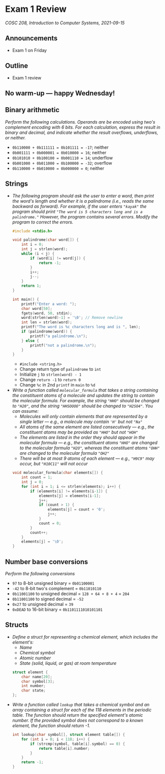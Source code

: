 # Exam 1 Review
_COSC 208, Introduction to Computer Systems, 2021-09-15_

## Announcements
* Exam 1 on Friday 

## Outline
* Exam 1 review

## No warm-up — happy Wednesday!

## Binary arithmetic
_Perform the following calculations. Operands are be encoded using two's complement encoding with 6 bits. For each calculation, express the result in binary and decimal, and indicate whether the result overflows, underflows, or neither._
* `0b110000 + 0b111111 = 0b101111 = -17`; neither
* `0b001111 + 0b000001 = 0b010000 = 16`; neither
* `0b101010 + 0b100100 = 0b001110 = 14`; underflow
* `0b001000 + 0b011000 = 0b100000 = -32`; overflow
* `0b110000 + 0b010000 = 0b000000 = 0`; neither


## Strings
* _The following program should ask the user to enter a word, then print the word's length and whether it is a palindrome (i.e., reads the same backward as forward). For example, if the user enters `"kayak"` the program should print `"The word is 5 characters long and is a palindrome."` However, the program contains several errors. Modify the program to correct the errors._
    ```C
    #include <stdio.h>

    void palindrome(char word[]) {
        int i = 0;
        int j = strlen(word);
        while (i < j) {
            if (word[i] != word[j]) {
                return -1;
            }
            i++;
            j--;
        }
        return 1;
    }

    int main() {
        printf("Enter a word: ");
        char word[50];
        fgets(word, 50, stdin);
        word[strlen(word)-1] = '\0'; // Remove newline
        int len = strlen(word);
        printf("The word is %c characters long and is ", len);
        if (palindrome(word)) {
            printf("a palindrome.\n");
        } else {
            printf("not a palindrome.\n");
        }
    }
    ```
    * `#include <string.h>`
    * Change return type of `palindrome` to `int`
    * Initialize `j` to `strlen(word) - 1`
    * Change `return -1` to `return 0`
    * Change `%c` in 2nd `printf` in `main` to `%d`
* _Write a function called `molecular_formula` that takes a string containing the constituent atoms of a molecule and updates the string to contain the molecular formula. For example, the string `"HHO"` should be changed to `"H20"`, and the string `"HHSOOOO"` should be changed to `"H2SO4"`. You can assume:_
    * _Molecules will only contain elements that are represented by a single letter — e.g., a molecule may contain `'H'` but not `"Na"`_
    * _All atoms of the same element are listed consecutively — e.g., the constituent atoms may be provided as `"HHO"` but not `"HOH"`_
    * _The elements are listed in the order they should appear in the molecular formula — e.g., the constituent atoms `"HHO"` are changed to the molecular formula `"H2O"`, whereas the constituent atoms `"OHH"` are changed to the molecular formula `"OH2"`_
    * _There will be at most 9 atoms of each element — e.g., `"H9C9"` may occur, but `"H10C11"` will not occur_
    ```C
    void molecular_formula(char elements[]) {
        int count = 1;
        int j = 0;
        for (int i = 1; i <= strlen(elements); i++) {
            if (elements[i] != elements[i-1]) {
                elements[j] = elements[i-1];
                j++;
                if (count > 1) {
                    elements[j] = count + '0';
                    j++;
                }
                count = 0;
            }
            count++;
        }
        elements[j] = '\0';
    }
    ```

## Number base conversions
_Perform the following conversions_
* `97` to 8-bit unsigned binary = `0b01100001`
* `-42` to 8-bit two's complement = `0b11010110`
* `0b11001100` to unsigned decimal = `128 + 64 + 8 + 4` = `204`
* `0b11001100` to signed decimal = `-52`
* `0x27` to unsigned decimal = `39`
* `0xDEAD` to 16-bit binary = `0b1101111010101101`

## Structs
* _Define a struct for representing a chemical element, which includes the element's:_
    * _Name_
    * _Chemical symbol_
    * _Atomic number_
    * _State (solid, liquid, or gas) at room temperature_
    ```C
    struct element {
        char name[20];
        char symbol[3];
        int number;
        char state;
    };
    ```
* _Write a function called `lookup` that takes a chemical symbol and an array containing a struct for each of the 118 elements in the periodic table. The function should return the specified element's atomic number. If the provided symbol does not correspond to a known element, the function should return -1._
    ```C
    int lookup(char symbol[], struct element table[]) {
        for (int i = 0; i < 118; i++) {
            if (strcmp(symbol, table[i].symbol) == 0) {
                return table[i].number;
            }
        }
        return -1;
    }
    ```

